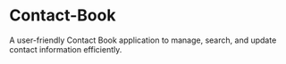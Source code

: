 # Contact-Book
A user-friendly Contact Book application to manage, search, and update contact information efficiently.

